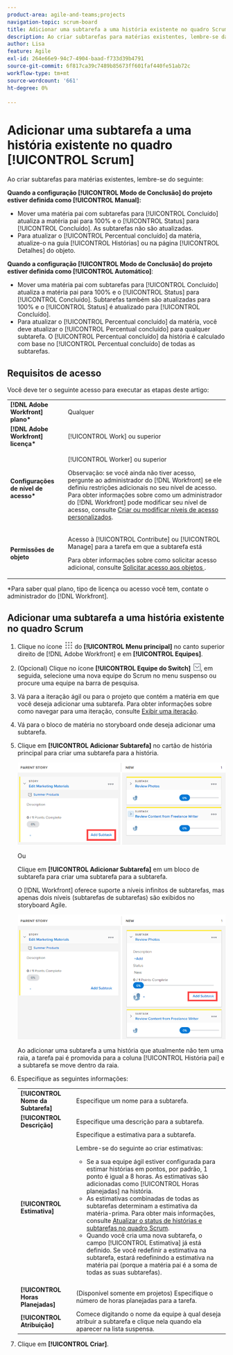 ```yaml
---
product-area: agile-and-teams;projects
navigation-topic: scrum-board
title: Adicionar uma subtarefa a uma história existente no quadro Scrum
description: Ao criar subtarefas para matérias existentes, lembre-se da configuração do Modo de conclusão do projeto, pois isso afeta a forma como as matérias são atualizadas.
author: Lisa
feature: Agile
exl-id: 264e66e9-94c7-4904-baad-f733d39b4791
source-git-commit: 6f817ca39c7489b85673ff601faf440fe51ab72c
workflow-type: tm+mt
source-wordcount: '661'
ht-degree: 0%

---
```


# Adicionar uma subtarefa a uma história existente no quadro [!UICONTROL Scrum]

Ao criar subtarefas para matérias existentes, lembre-se do seguinte:

**Quando a configuração [!UICONTROL Modo de Conclusão] do projeto estiver definida como [!UICONTROL Manual]:**

* Mover uma matéria pai com subtarefas para [!UICONTROL Concluído] atualiza a matéria pai para 100% e o [!UICONTROL Status] para [!UICONTROL Concluído]. As subtarefas não são atualizadas.
* Para atualizar o [!UICONTROL Percentual concluído] da matéria, atualize-o na guia [!UICONTROL Histórias] ou na página [!UICONTROL Detalhes] do objeto.

**Quando a configuração [!UICONTROL Modo de Conclusão] do projeto estiver definida como [!UICONTROL Automático]**:

* Mover uma matéria pai com subtarefas para [!UICONTROL Concluído] atualiza a matéria pai para 100% e o [!UICONTROL Status] para [!UICONTROL Concluído]. Subtarefas também são atualizadas para 100% e o [!UICONTROL Status] é atualizado para [!UICONTROL Concluído].
* Para atualizar o [!UICONTROL Percentual concluído] da matéria, você deve atualizar o [!UICONTROL Percentual concluído] para qualquer subtarefa. O [!UICONTROL Percentual concluído] da história é calculado com base no [!UICONTROL Percentual concluído] de todas as subtarefas.

## Requisitos de acesso

Você deve ter o seguinte acesso para executar as etapas deste artigo:

<table style="table-layout:auto"> 
 <col> 
 </col> 
 <col> 
 </col> 
 <tbody> 
  <tr> 
   <td role="rowheader"><strong>[!DNL Adobe Workfront] plano*</strong></td> 
   <td> <p>Qualquer</p> </td> 
  </tr> 
  <tr> 
   <td role="rowheader"><strong>[!DNL Adobe Workfront] licença*</strong></td> 
   <td> <p>[!UICONTROL Work] ou superior</p> </td> 
  </tr> 
  <tr> 
   <td role="rowheader"><strong>Configurações de nível de acesso*</strong></td> 
   <td> <p>[!UICONTROL Worker] ou superior</p> <p>Observação: se você ainda não tiver acesso, pergunte ao administrador do [!DNL Workfront] se ele definiu restrições adicionais no seu nível de acesso. Para obter informações sobre como um administrador do [!DNL Workfront] pode modificar seu nível de acesso, consulte <a href="../../../administration-and-setup/add-users/configure-and-grant-access/create-modify-access-levels.md" class="MCXref xref">Criar ou modificar níveis de acesso personalizados</a>.</p> </td> 
  </tr> 
  <tr> 
   <td role="rowheader"><strong>Permissões de objeto</strong></td> 
   <td> <p>Acesso à [!UICONTROL Contribute] ou [!UICONTROL Manage] para a tarefa em que a subtarefa está</p> <p>Para obter informações sobre como solicitar acesso adicional, consulte <a href="../../../workfront-basics/grant-and-request-access-to-objects/request-access.md" class="MCXref xref">Solicitar acesso aos objetos </a>.</p> </td> 
  </tr> 
 </tbody> 
</table>

&#42;Para saber qual plano, tipo de licença ou acesso você tem, contate o administrador do [!DNL Workfront].

## Adicionar uma subtarefa a uma história existente no quadro Scrum

1. Clique no ícone ![](assets/main-menu-icon.png) do **[!UICONTROL Menu principal]** no canto superior direito de [!DNL Adobe Workfront] e em **[!UICONTROL Equipes]**.

1. (Opcional) Clique no ícone **[!UICONTROL Equipe do Switch]** ![Ícone da equipe do Switch](assets/switch-team-icon.png), em seguida, selecione uma nova equipe do Scrum no menu suspenso ou procure uma equipe na barra de pesquisa.

1. Vá para a iteração ágil ou para o projeto que contém a matéria em que você deseja adicionar uma subtarefa. Para obter informações sobre como navegar para uma iteração, consulte [Exibir uma iteração](../../../agile/use-scrum-in-an-agile-team/iterations/view-iteration.md).
1. Vá para o bloco de matéria no storyboard onde deseja adicionar uma subtarefa.
1. Clique em **[!UICONTROL Adicionar Subtarefa]** no cartão de história principal para criar uma subtarefa para a história.

   ![Adicionar subtarefa](assets/agile-story-addsubtask-NWE.png)

   Ou

   Clique em **[!UICONTROL Adicionar Subtarefa]** em um bloco de subtarefa para criar uma subtarefa para a subtarefa.

   O [!DNL Workfront] oferece suporte a níveis infinitos de subtarefas, mas apenas dois níveis (subtarefas de subtarefas) são exibidos no storyboard Agile.

   ![Adicionar subtarefa](assets/agile-story-addsubtask2-NWE.png)

   Ao adicionar uma subtarefa a uma história que atualmente não tem uma raia, a tarefa pai é promovida para a coluna [!UICONTROL História pai] e a subtarefa se move dentro da raia.

1. Especifique as seguintes informações:

   <table style="table-layout:auto">
    <col>
    <col>
    <tbody>
     <tr>
      <td role="rowheader"><strong>[!UICONTROL Nome da Subtarefa]</strong></td>
      <td> Especifique um nome para a subtarefa.</td>
     </tr>
     <tr>
      <td role="rowheader"><strong>[!UICONTROL Descrição]</strong></td>
      <td>Especifique uma descrição para a subtarefa.</td>
     </tr>
     <tr>
      <td role="rowheader"><strong>[!UICONTROL Estimativa]</strong></td>
      <td>Especifique a estimativa para a subtarefa.<br><p>Lembre-se do seguinte ao criar estimativas:</p>
       <ul>
        <li>Se a sua equipe ágil estiver configurada para estimar histórias em pontos, por padrão, 1 ponto é igual a 8 horas. As estimativas são adicionadas como [!UICONTROL Horas planejadas] na história.</li>
        <li>As estimativas combinadas de todas as subtarefas determinam a estimativa da matéria-prima. Para obter mais informações, consulte <a href="../../../agile/use-scrum-in-an-agile-team/scrum-board/update-status-of-stories-and-subtasks.md" class="MCXref xref">Atualizar o status de histórias e subtarefas no quadro Scrum</a>.</li>
        <li>Quando você cria uma nova subtarefa, o campo [!UICONTROL Estimativa] já está definido. Se você redefinir a estimativa na subtarefa, estará redefinindo a estimativa na matéria pai (porque a matéria pai é a soma de todas as suas subtarefas).</li>
       </ul><br></td>
     </tr>
     <tr>
      <td role="rowheader"><strong>[!UICONTROL Horas Planejadas]</strong></td>
      <td> (Disponível somente em projetos) Especifique o número de horas planejadas para a tarefa.</td>
     </tr>
     <tr>
      <td role="rowheader"><strong>[!UICONTROL Atribuição]</strong></td>
      <td>Comece digitando o nome da equipe à qual deseja atribuir a subtarefa e clique nela quando ela aparecer na lista suspensa.</td>
     </tr>
    </tbody>
   </table>

1. Clique em **[!UICONTROL Criar]**.
